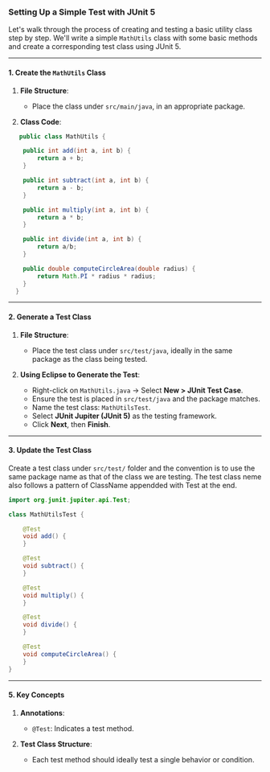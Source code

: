 ### Setting Up a Simple Test with JUnit 5

Let's walk through the process of creating and testing a basic utility class step by step. We'll write a simple `MathUtils` class with some basic methods and create a corresponding test class using JUnit 5.

---

#### **1. Create the `MathUtils` Class**
1. **File Structure**:
   - Place the class under `src/main/java`, in an appropriate package.

2. **Class Code**:
```java
   public class MathUtils {

    public int add(int a, int b) {
        return a + b;
    }

    public int subtract(int a, int b) {
        return a - b;
    }

    public int multiply(int a, int b) {
        return a * b;
    }

    public int divide(int a, int b) {
        return a/b;
    }

    public double computeCircleArea(double radius) {
        return Math.PI * radius * radius;
    }
  }
```

---

#### **2. Generate a Test Class**
1. **File Structure**:
   - Place the test class under `src/test/java`, ideally in the same package as the class being tested.

2. **Using Eclipse to Generate the Test**:
   - Right-click on `MathUtils.java` → Select **New > JUnit Test Case**.
   - Ensure the test is placed in `src/test/java` and the package matches.
   - Name the test class: `MathUtilsTest`.
   - Select **JUnit Jupiter (JUnit 5)** as the testing framework.
   - Click **Next**, then **Finish**.

---

#### **3. Update the Test Class**
Create a test class under `src/test/` folder and the convention is to use the same package name as that of the class we are testing. The test class neme also follows a pattern of ClassName appendded with Test at the end.
```java
import org.junit.jupiter.api.Test;

class MathUtilsTest {

    @Test
    void add() {
    }

    @Test
    void subtract() {
    }

    @Test
    void multiply() {
    }

    @Test
    void divide() {
    }

    @Test
    void computeCircleArea() {
    }
}
```
---

#### **5. Key Concepts**
1. **Annotations**:
   - `@Test`: Indicates a test method.

2. **Test Class Structure**:
   - Each test method should ideally test a single behavior or condition.
